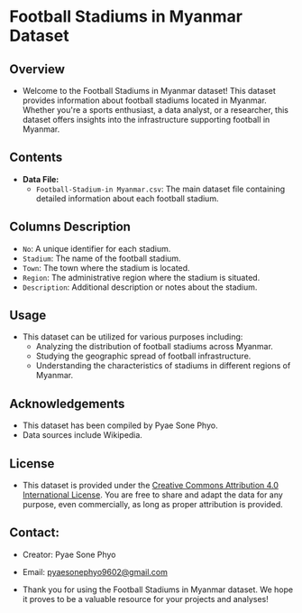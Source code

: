 # Football Stadiums in Myanmar Dataset

## Overview
- Welcome to the Football Stadiums in Myanmar dataset! This dataset provides information about football stadiums located in Myanmar. Whether you're a sports enthusiast, a data analyst, or a researcher, this dataset offers insights into the infrastructure supporting football in Myanmar.

## Contents
- **Data File:** 
  - `Football-Stadium-in Myanmar.csv`: The main dataset file containing detailed information about each football stadium.

## Columns Description 
- `No`: A unique identifier for each stadium.
- `Stadium`: The name of the football stadium.
- `Town`: The town where the stadium is located.
- `Region`: The administrative region where the stadium is situated.
- `Description`: Additional description or notes about the stadium.

## Usage
- This dataset can be utilized for various purposes including:
  - Analyzing the distribution of football stadiums across Myanmar.
  - Studying the geographic spread of football infrastructure.
  - Understanding the characteristics of stadiums in different regions of Myanmar.

## Acknowledgements
- This dataset has been compiled by Pyae Sone Phyo.
- Data sources include Wikipedia.
  
## License
- This dataset is provided under the [Creative Commons Attribution 4.0 International License](https://creativecommons.org/licenses/by/4.0/). You are free to share and adapt the data for any purpose, even commercially, as long as proper attribution is provided.

## Contact:
- Creator: Pyae Sone Phyo
- Email: pyaesonephyo9602@gmail.com

- Thank you for using the Football Stadiums in Myanmar dataset. We hope it proves to be a valuable resource for your projects and analyses!
